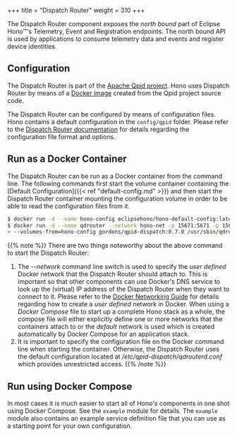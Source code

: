 +++
title = "Dispatch Router"
weight = 310
+++

The Dispatch Router component exposes the *north bound* part of Eclipse Hono&trade;'s Telemetry, Event and Registration endpoints.
The north bound API is used by applications to consume telemetry data and events and register device identities.
<!--more-->

## Configuration

The Dispatch Router is part of the [Apache Qpid project](https://qpid.apache.org). Hono uses Dispatch Router by means of a [Docker image](https://hub.docker.com/r/gordons/qpid-dispatch/) created from the Qpid project source code. 

The Dispatch Router can be configured by means of configuration files. Hono contains a default configuration in the `config/qpid` folder. Please refer to the [Dispatch Router documentation](https://qpid.apache.org/components/dispatch-router/index.html) for details regarding the configuration file format and options.

## Run as a Docker Container

The Dispatch Router can be run as a Docker container from the command line. The following commands first start the volume container containing the [Default Configuration]({{< ref "default-config.md" >}}) and then start the Dispatch Router container mounting the configuration volume in order to be able to read the configuration files from it.

~~~sh
$ docker run -d --name hono-config eclipsehono/hono-default-config:latest
$ docker run -d --name qdrouter --network hono-net -p 15671:5671 -p 15672:5672 -p 15673:5673 \
> --volumes-from=hono-config gordons/qpid-dispatch:0.7.0 /usr/sbin/qdrouterd -c /etc/hono/qdrouter/qdrouterd.json
~~~

{{% note %}}
There are two things noteworthy about the above command to start the Dispatch Router:

1. The *--network* command line switch is used to specify the *user defined* Docker network that the Dispatch Router should attach to. This is important so that other components can use Docker's DNS service to look up the (virtual) IP address of the Dispatch Router when they want to connect to it. Please refer to the [Docker Networking Guide](https://docs.docker.com/engine/userguide/networking/#/user-defined-networks) for details regarding how to create a *user defined* network in Docker. When using a *Docker Compose* file to start up a complete Hono stack as a whole, the compose file will either explicitly define one or more networks that the containers attach to or the *default* network is used which is created automatically by Docker Compose for an application stack.
2. It is important to specify the configuration file on the Docker command line when starting the container. Otherwise, the Dispatch Router uses the default configuration located at */etc/qpid-dispatch/qdrouterd.conf* which provides unrestricted access.
{{% /note %}}

## Run using Docker Compose

In most cases it is much easier to start all of Hono's components in one shot using Docker Compose.
See the `example` module for details. The `example` module also contains an example service definition file that
you can use as a starting point for your own configuration.


